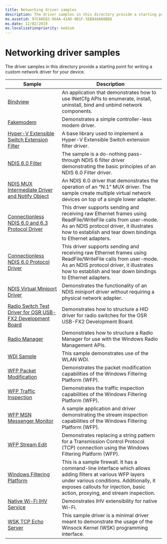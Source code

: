 ```yaml
---
title: Networking driver samples
description: The driver samples in this directory provide a starting point for writing a custom network driver for your device.
ms.assetid: 97C88E82-96AA-41AD-9B1F-3EB848A08BD8
ms.date: 12/02/2019
ms.localizationpriority: medium
---
```


# Networking driver samples

The driver samples in this directory provide a starting point for writing a custom network driver for your device.

| Sample | Description |
| --- | --- |
| [Bindview](https://docs.microsoft.com/samples/microsoft/windows-driver-samples/bindview-network-configuration-utility) | An application that demonstrates how to use INetCfg APIs to enumerate, install, uninstall, bind and unbind network components. |
| [Fakemodem](https://docs.microsoft.com/samples/microsoft/windows-driver-samples/fakemodem-driver) | Demonstrates a simple controller-less modem driver. |
| [Hyper-V Extensible Switch Extension Filter](https://docs.microsoft.com/samples/microsoft/windows-driver-samples/hyper-v-extensible-switch-extension-filter-driver) | A base library used to implement a Hyper-V Extensible Switch extension filter driver. |
| [NDIS 6.0 Filter](https://docs.microsoft.com/samples/microsoft/windows-driver-samples/ndis-60-filter-driver) | The sample is a do-nothing pass-through NDIS 6 filter driver demonstrating the basic principles of an NDIS 6.0 Filter driver. |
| [NDIS MUX Intermediate Driver and Notify Object](https://docs.microsoft.com/samples/microsoft/windows-driver-samples/ndis-mux-intermediate-driver-and-notify-object) | An NDIS 6.0 driver that demonstrates the operation of an “N:1” MUX driver. The sample create multiple virtual network devices on top of a single lower adapter. |
| [Connectionless NDIS 6.0 and 6.3 Protocol Driver](https://docs.microsoft.com/samples/microsoft/windows-driver-samples/ndis-connection-less-protocol-wdm-driver-sample) | This driver supports sending and receiving raw Ethernet frames using ReadFile/WriteFile calls from user-mode. As an NDIS protocol driver, it illustrates how to establish and tear down bindings to Ethernet adapters. |
| [Connectionless NDIS 6.0 Protocol Driver](https://docs.microsoft.com/samples/microsoft/windows-driver-samples/connection-less-ndis-60-protocol-kmdf-sample-driver)| This driver supports sending and receiving raw Ethernet frames using ReadFile/WriteFile calls from user-mode. As an NDIS protocol driver, it illustrates how to establish and tear down bindings to Ethernet adapters. |
| [NDIS Virtual Miniport Driver](https://docs.microsoft.com/samples/microsoft/windows-driver-samples/ndis-virtual-miniport-driver) | Demonstrates the functionality of an NDIS miniport driver without requiring a physical network adapter. |
| [Radio Switch Test Driver for OSR USB-FX2 Development Board](https://docs.microsoft.com/samples/microsoft/windows-driver-samples/radio-switch-test-driver-for-osr-usb-fx2-development-board) | Demonstrates how to structure a HID driver for radio switches for the OSR USB-FX2 Development Board. |
| [Radio Manager](https://docs.microsoft.com/samples/microsoft/windows-driver-samples/windows-radio-management-sample) | Demonstrates how to structure a Radio Manager for use with the Windows Radio Management APIs. |
| [WDI Sample](https://docs.microsoft.com/samples/microsoft/windows-driver-samples/wdi-samples) | This sample demonstrates use of the WLAN WDI. |
| [WFP Packet Modification](https://docs.microsoft.com/samples/microsoft/windows-driver-samples/windows-filtering-platform-packet-modification-sample) | Demonstrates the packet modification capabilities of the Windows Filtering Platform (WFP). |
| [WFP Traffic Inspection](https://docs.microsoft.com/samples/microsoft/windows-driver-samples/windows-filtering-platform-traffic-inspection-sample) | Demonstrates the traffic inspection capabilities of the Windows Filtering Platform (WFP).  |
| [WFP MSN Messenger Monitor](https://docs.microsoft.com/samples/microsoft/windows-driver-samples/windows-filtering-platform-msn-messenger-monitor-sample) | A sample application and driver demonstrating the stream inspection capabilities of the Windows Filtering Platform (WFP). |
| [WFP Stream Edit](https://docs.microsoft.com/samples/microsoft/windows-driver-samples/windows-filtering-platform-stream-edit-sample) | Demonstrates replacing a string pattern for a Transmission Control Protocol (TCP) connection using the Windows Filtering Platform (WFP). |
| [Windows Filtering Platform](https://docs.microsoft.com/samples/microsoft/windows-driver-samples/windows-filtering-platform-sample) | This is a sample firewall. It has a command-line interface which allows adding filters at various WFP layers under various conditions. Additionally, it exposes callouts for injection, basic action, proxying, and stream inspection. |
| [Native Wi-Fi IHV Service](https://docs.microsoft.com/samples/microsoft/windows-driver-samples/ihv-sample-ui) | Demonstrates IHV extensibility for native Wi-Fi. |
| [WSK TCP Echo Server](https://docs.microsoft.com/samples/microsoft/windows-driver-samples/wsk-tcp-echo-server) | This sample driver is a minimal driver meant to demonstrate the usage of the Winsock Kernel (WSK) programming interface. |
